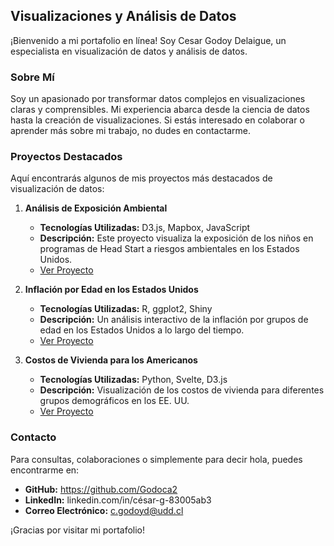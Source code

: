 ## Visualizaciones y Análisis de Datos

¡Bienvenido a mi portafolio en línea! Soy Cesar Godoy Delaigue, un especialista en visualización de datos y análisis de datos.

### Sobre Mí

Soy un apasionado por transformar datos complejos en visualizaciones claras y comprensibles. Mi experiencia abarca desde la ciencia de datos hasta la creación de visualizaciones. Si estás interesado en colaborar o aprender más sobre mi trabajo, no dudes en contactarme.

### Proyectos Destacados

Aquí encontrarás algunos de mis proyectos más destacados de visualización de datos:

1. **Análisis de Exposición Ambiental**
   - **Tecnologías Utilizadas:** D3.js, Mapbox, JavaScript
   - **Descripción:** Este proyecto visualiza la exposición de los niños en programas de Head Start a riesgos ambientales en los Estados Unidos.
   - [Ver Proyecto](#)

2. **Inflación por Edad en los Estados Unidos**
   - **Tecnologías Utilizadas:** R, ggplot2, Shiny
   - **Descripción:** Un análisis interactivo de la inflación por grupos de edad en los Estados Unidos a lo largo del tiempo.
   - [Ver Proyecto](#)

3. **Costos de Vivienda para los Americanos**
   - **Tecnologías Utilizadas:** Python, Svelte, D3.js
   - **Descripción:** Visualización de los costos de vivienda para diferentes grupos demográficos en los EE. UU.
   - [Ver Proyecto](#)

### Contacto

Para consultas, colaboraciones o simplemente para decir hola, puedes encontrarme en:
- **GitHub:** https://github.com/Godoca2
- **LinkedIn:** linkedin.com/in/césar-g-83005ab3
- **Correo Electrónico:** c.godoyd@udd.cl

¡Gracias por visitar mi portafolio!

